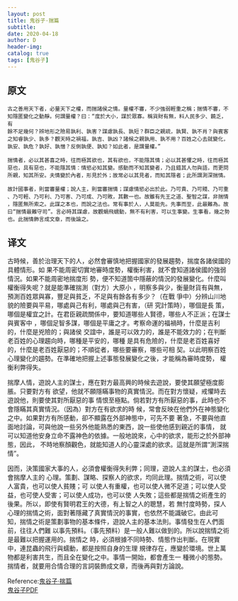 ```yaml
--- 
layout: post
title: 鬼谷子·揣篇
subtitle:
date: 2020-04-18
author: D
header-img:
catalog: true
tags: [鬼谷子]
---
```


## 原文
```
古之善用天下者，必量天下之權，而揣諸侯之情。量權不審，不少強弱輕重之稱；揣情不審，不
知隱匿變化之動靜。何謂量權？曰：“度於大小，謀於眾寡。稱貨財有無，料人民多少、饒乏，有
餘不足幾何？辨地形之險易孰利、孰害？謀慮孰長、孰短？群臣之親疏，孰賢、孰不肖？與賓客
之知睿孰少、孰多？觀天時之禍福，孰吉、孰凶？諸候之親孰用、孰不用？百姓之心去就變化，
孰安、孰危？孰好、孰憎？反側孰便、孰知？如此者，是謂量權。”

揣情者，必以其甚喜之時，往而極其欲也，其有欲也，不能隱其情；必以其甚懼之時，往而極其
惡也，具有惡也，不能隱其情：情慾必知其變。感動而不知其變者，乃且錯其人勿與語，而更問
所親，知其所安。夫情變於內者，形見於外；故常必以其見者，而知其隱者；此所謂測深揣情。

故計國事者，則當審量權；說人主，則當審揣情；謀慮情慾必出於此。乃可貴、乃可賤、乃可重
、乃可輕、乃可利、乃可害、乃可成、乃可敗，其數一也。故雖有先王之道、聖智之謀，非揣情
，隱匿無所索之。此謀之本也，而說之法也。常有事於人，人莫能先。先事而至，此最難為。故
曰“揣情最難守司”。言必時其謀慮，故觀蜎飛蠕動，無不有利害，可以生事變。生事看，幾之勢
也。此揣情飾言成文章，而後論之。
```
## 译文
古時候，善於治理天下的人，必然會審慎地把握國家的發展趨勢，揣度各諸侯國的具體情形。如
果不能周密切實地審時度勢，權衡利害，就不會知道諸侯國的強弱情況。如果不能周密地揣度形
勢，便不知道箇中隱蔽的情況的發展變化。什麼叫權衡得失呢？就是能準確揣測（對方）大原小
，明察多與少，衡量財貨有與無，預測百姓眾與寡，豐足與貧乏，不足與有餘各有多少？（在戰
爭中）分辨山川地貌的險要與平易，哪處與己有利，哪處與己有害，（研 究計策時），哪個是長
策，哪個是權宜之計。在君臣親疏關係中，要知道哪些人賢德，哪些人不正派；在謀士與賓客中
，哪個足智多謀，哪個是平庸之才。考察命運的福禍時，什麼是吉利的，什麼是兇險的；與諸侯
交誼中，誰是可以效力的，誰是不能效力的；在判斷老百姓的心理趨向時，哪種是平安的，哪種
是具有危險的，什麼是老百姓喜好的，什麼是老百姓厭惡的；不順從者，哪些要審察，哪些可相
契。以此明察百姓心理變化的趨勢。在準確地把握上述事態發展變化之後，才能稱為審時度勢，
權衡利弊得失。

揣摩人情，遊說人主的謀士，應在對方最高興的時候去遊說，要使其願望極度膨脹。只要對方有
欲望，他就不願隱瞞事物的真實情況。而在對方懷疑，戒懼時去遊說他，則要使其對所厭惡的事
情恨至極點。倘若對方有所厭惡的事，此時也不會隱瞞其真實情況。（因為）對方在有欲求的時
候，常會反映在他們外在神態變化之中。如果對方有所感動，卻不顯露在外部神態中，可先不要
著急，不要與他直面地討論，可與他說一些另外他能熟悉的東西，說一些使他感到親近的事情，
就可以知道他安身立命不露神色的依據。一般地說來，心中的欲求，能形之於外部神態，因此，
不時地察顏觀色，就能知道人的心靈深處的欲求。這就是所謂“測深揣情”。

因而，決策國家大事的人，必須會權衡得失利弊；同理，遊說人主的謀士，也必須會揣摩人主的
心理。策劃、謀略、探察人的欲求，均同此理。揣情之術，可以使人富貴，也可以使人貧賤；可
以使人有重權，也可以使人微不足道；可以使人受益，也可使人受害；可以使人成功，也可以使
人失敗；這些都是揣情之術產生的後果。所以，即使有賢明君王的大德，有上智之人的聰慧，若
無忖度時勢，探人心理的揣情之術，面對著隱藏了真實情況的事實，也依然不能識破它。由此可
知，揣情之術是策劃事物的基本條件，遊說人主的基本法則。事情發生在人們面前，往往人們難
以事先預料。（事先預料）是一般人難以做到的。所以說揣情之術是最難以把握運用的。揣情之
時，必須根據不同時勢、情態作出判斷。在現實中，連昆蟲的飛行與蠕動，都是按照自身的生理
規律存在，應變於環境。世上萬物都是利害共生，而且全在變化之中。事情一開始，都會產生一
種微小的態勢。揣情者，就要用合情合理的言詞裝飾成文章，而後再與對方論說。


Reference:[鬼谷子·揣篇](https://www.arteducation.com.tw/guwen/bookv_3293.html)
<br>[鬼谷子PDF](/assests/guiguzi.pdf)
